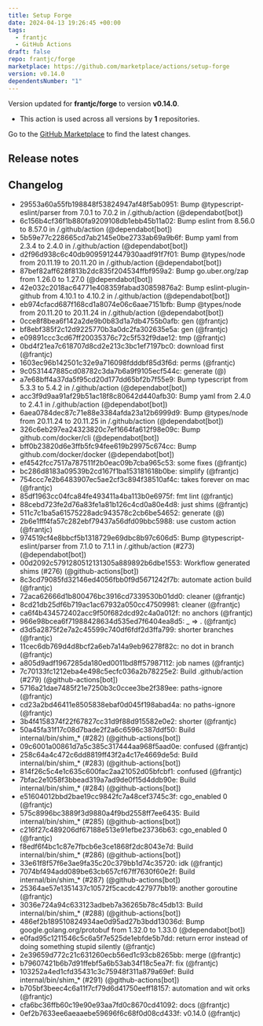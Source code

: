 ```yaml
---
title: Setup Forge
date: 2024-04-13 19:26:45 +00:00
tags:
  - frantjc
  - GitHub Actions
draft: false
repo: frantjc/forge
marketplace: https://github.com/marketplace/actions/setup-forge
version: v0.14.0
dependentsNumber: "1"
---
```



Version updated for **frantjc/forge** to version **v0.14.0**.
- This action is used across all versions by **1** repositories.

Go to the [GitHub Marketplace](https://github.com/marketplace/actions/setup-forge) to find the latest changes.

## Release notes

## Changelog
* 29553a60a55fb198848f53824947af48f5ab0951: Bump @typescript-eslint/parser from 7.0.1 to 7.0.2 in /.github/action (@dependabot[bot])
* 6c156b4cf36f1b880fa9209108db1ebb45b11a02: Bump eslint from 8.56.0 to 8.57.0 in /.github/action (@dependabot[bot])
* 5b59e77c228665cd7ab2145e0be2733ab69a9b6f: Bump yaml from 2.3.4 to 2.4.0 in /.github/action (@dependabot[bot])
* d2f96d938c6c40db9095912447930aadf91f7f01: Bump @types/node from 20.11.19 to 20.11.20 in /.github/action (@dependabot[bot])
* 87bef82aff628f813b2dc835f204534ffbf959a2: Bump go.uber.org/zap from 1.26.0 to 1.27.0 (@dependabot[bot])
* 42e032c2018ac64771e408359fabad30859876a2: Bump eslint-plugin-github from 4.10.1 to 4.10.2 in /.github/action (@dependabot[bot])
* eb974cfacd687f168cd1a8074e06c6aae7151bfb: Bump @types/node from 20.11.20 to 20.11.24 in /.github/action (@dependabot[bot])
* 0cce8f8bea6f142a2de9b0b83d1a7db4755b0afb: gen (@frantjc)
* bf8ebf385f2c12d9225770b3a0dc2fa302635e5a: gen (@frantjc)
* e09891ccc3cd67ff20035376c72c5f532f9dae12: tmp (@frantjc)
* 0bd4f21ea7c618707d8cd2e213c3bc1ef7197bc0: download first (@frantjc)
* 1603ec96b142501c32e9a716098fdddbf85d3f6d: perms (@frantjc)
* 9c0531447885cd08782c3da7b6a9f9105ecf544c: generate (@)
* a7e68bff4a37da5f95cd20d177dd65bf2b7f55e9: Bump typescript from 5.3.3 to 5.4.2 in /.github/action (@dependabot[bot])
* acc3f9d9aa91af29b51ac18f8c80642d440afb30: Bump yaml from 2.4.0 to 2.4.1 in /.github/action (@dependabot[bot])
* 6aea0784dec87c71e88e3384afda23a12b6999d9: Bump @types/node from 20.11.24 to 20.11.25 in /.github/action (@dependabot[bot])
* 326c6eb297ea24323820c7ef1664fa612f98e09c: Bump github.com/docker/cli (@dependabot[bot])
* bff0b23820d6e3ffb5fc94fee619b29975c674cc: Bump github.com/docker/docker (@dependabot[bot])
* ef4542fcc7517a787511f2b0eac09b7cba965c53: some fixes (@frantjc)
* bc286d8183a09539b2cd167f1ba153181618b0be: simplify (@frantjc)
* 754ccc7e2b6483907ec5ae2cf3c894f38510af4c: takes forever on mac (@frantjc)
* 85df1963cc04fca84fe493411a4ba113b0e6975f: fmt lint (@frantjc)
* 88cebd723fe2d76a83fe1a81b126c4cd0a80e4d8: just shims (@frantjc)
* 511c7c1ba5a61575228adc943578c2cb6be54652: generate (@)
* 2b6e1fff4fa57c282ebf79437a56dfd09bbc5988: use custom action (@frantjc)
* 974519cf4e8bbcf5b1318729e69dbc8b97c606d5: Bump @typescript-eslint/parser from 7.1.0 to 7.1.1 in /.github/action (#273) (@dependabot[bot])
* 00d2092c5791280512131305a889892b6dbe1553: Workflow generated shims (#276) (@github-actions[bot])
* 8c3cd79085fd32146ed4056fbb0f9d5671242f7b: automate action build (@frantjc)
* 72aca62666d1b800476bc3916cd7339530b01dd0: cleaner (@frantjc)
* 8cd21db25df6b719ac1ac67932a050cc47509981: cleaner (@frantjc)
* ca6f4b434572402acc9f50f682dcd92c4a0a012f: no anchors (@frantjc)
* 966e98bcea6f71988428634d535ed7f6404ea8d5: _ => . (@frantjc)
* d3d5a2875f2e7a2c45599c740df6fdf2d3ffa799: shorter branches (@frantjc)
* 11cec6db769d4d8bcf2a6eb7a14a9eb96278f82c: no dot in branch (@frantjc)
* a805d9adf1967285da180ed0011bd8ff57987112: job names (@frantjc)
* 7c70133fc1212eba4e498c5ecfc036a2b78225e2: Build .github/action (#279) (@github-actions[bot])
* 5716a21dae7485f21e7250b3c0ccee3be2f389ee: paths-ignore (@frantjc)
* cd23a2bd46411e8505838ebaf0d045f198abad4a: no paths-ignore (@frantjc)
* 3b4f4158374f22f67827cc31d9f88d915582e0e2: shorter (@frantjc)
* 50a45fa31f17c08d7bade2f2a6c6596c387ddf50: Build internal/bin/shim_* (#282) (@github-actions[bot])
* 09c6001a00861d7a5c385c317444aa968f5aad0e: confused (@frantjc)
* 258c64a4c472c6dd8819ff43f2a4c17e4669de5d: Build internal/bin/shim_* (#283) (@github-actions[bot])
* 814f26c5c4e1c635c600fac2aa21052d05bfcbf1: confused (@frantjc)
* 7bfac2e1058f3bbead319a7ad9de0f15d4ddb90e: Build internal/bin/shim_* (#284) (@github-actions[bot])
* e51604012bbd2bae19cc9842fc7a48cef3745c3f: cgo_enabled 0 (@frantjc)
* 575c8996bc3889f3d9880a4f9bd2558ff7ee6435: Build internal/bin/shim_* (#285) (@github-actions[bot])
* c216f27c489206df67188e513e91efbe23736b63: cgo_enabled 0 (@frantjc)
* f8edf6f4bc1c87e7fbcb6e3ce1868f2dc8043e7d: Build internal/bin/shim_* (#286) (@github-actions[bot])
* 33e61f8f57f6e3ae9fa35c20c379bb1d74c35720: idk (@frantjc)
* 7074bf494add089be63cb657cf67ff7630f60e2f: Build internal/bin/shim_* (#287) (@github-actions[bot])
* 25364ae57e1351437c10572f5cacdc427977bb19: another goroutine (@frantjc)
* 3036e724a94c633123adbeb7a36265b78c45db13: Build internal/bin/shim_* (#288) (@github-actions[bot])
* 486ef2b189510824934ae0d95ad27b3bdd13036d: Bump google.golang.org/protobuf from 1.32.0 to 1.33.0 (@dependabot[bot])
* e0fad95c1211546c5c6a5f7e525de1ebfde5b7dd: return error instead of doing something stupid silently (@frantjc)
* 2e39659d772c21c631260ecb56ed1c93cb8265bb: merge (@frantjc)
* b79607421b6b7d91ffebf5a6b53ab34f18c5ea7f: fix (@frantjc)
* 103252a4ed1cfd35431c3c75948f311a879a69ef: Build internal/bin/shim_* (#291) (@github-actions[bot])
* b705bf3beec4c6a11f7cf79d6d41750eeff18157: automation and wit orks (@frantjc)
* cfa6bc36ffb60c19e90e93aa7fd0c8670cd41092: docs (@frantjc)
* 0ef2b7633ee6aeaaebe59696f6c68f0d08cd433f: v0.14.0 (@frantjc)


